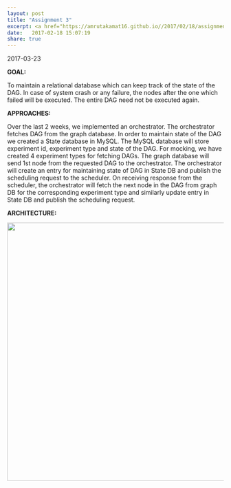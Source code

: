 ```yaml
---
layout: post
title: "Assignment 3"
excerpt: <a href="https://amrutakamat16.github.io//2017/02/18/assignment-3.html">Know more </a>
date:   2017-02-18 15:07:19
share: true
---
```

2017-03-23   
    
<b>GOAL:</b>     

To maintain a relational database which can keep track of the state of the DAG. In case of system crash or any failure, the nodes after the one which failed will be executed. The entire DAG need not be executed again.    

<b>APPROACHES:</b>    

Over the last 2 weeks, we implemented an orchestrator. The orchestrator fetches DAG from the graph database. In order to maintain state of the DAG we created a State database in MySQL. The MySQL database will store experiment id, experiment type and state of the DAG. For mocking, we have created 4 experiment types for fetching DAGs. The graph database will send 1st node from the requested DAG to the orchestrator. The orchestrator will create an entry for maintaining state of DAG in State DB and publish the scheduling request to the scheduler. On receiving response from the scheduler, the orchestrator will fetch the next node in the DAG from graph DB for the corresponding experiment type and similarly update entry in State DB and publish the scheduling request.    

<b>ARCHITECTURE:</b>    

<p align="center">
  <img src="../../../orchestratorWithDB.png" width="450" style="width: 600px !important;"/>
</p>
